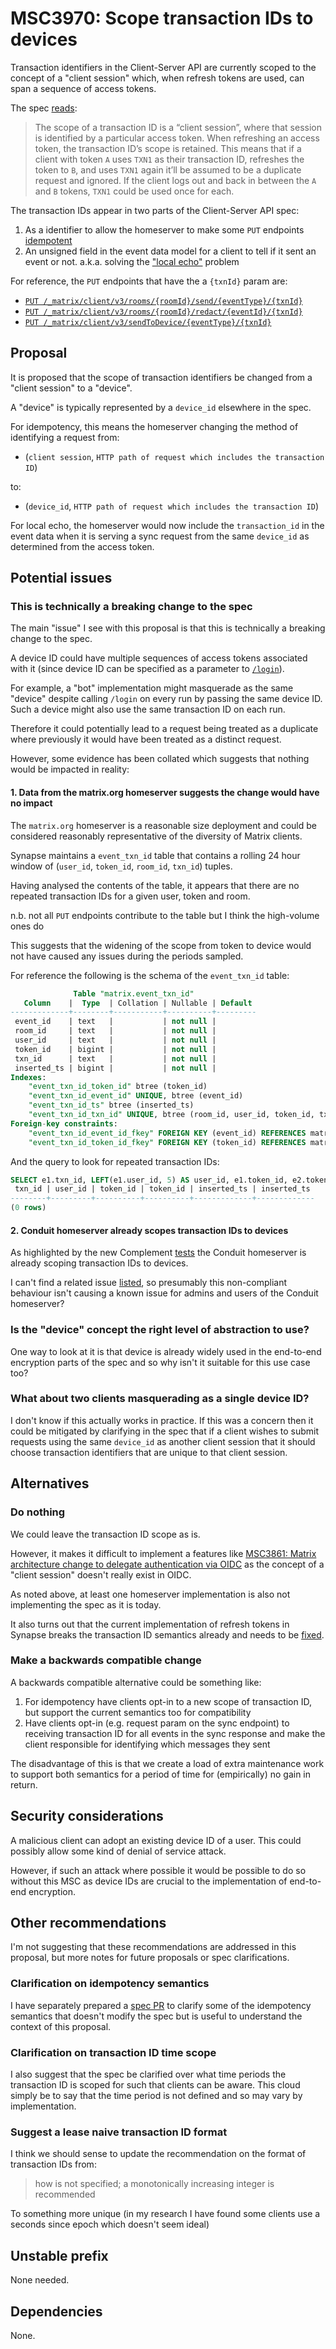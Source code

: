 # MSC3970: Scope transaction IDs to devices

Transaction identifiers in the Client-Server API are currently scoped to the
concept of a "client session" which, when refresh tokens are used, can span a
sequence of access tokens.

The spec [reads](https://spec.matrix.org/v1.6/client-server-api/#transaction-identifiers):

> The scope of a transaction ID is a “client session”, where that session is
> identified by a particular access token. When refreshing an access token, the
> transaction ID’s scope is retained. This means that if a client with token `A`
> uses `TXN1` as their transaction ID, refreshes the token to `B`, and uses
> `TXN1` again it’ll be assumed to be a duplicate request and ignored. If the
> client logs out and back in between the `A` and `B` tokens, `TXN1` could be used
> once for each.

The transaction IDs appear in two parts of the Client-Server API spec:

1. As a identifier to allow the homeserver to make some `PUT` endpoints
[idempotent](https://spec.matrix.org/v1.6/client-server-api/#transaction-identifiers)
2. An unsigned field in the event data model for a client to tell if it sent an
event or not. a.k.a. solving the
["local echo"](https://spec.matrix.org/v1.6/client-server-api/#local-echo) problem

For reference, the `PUT` endpoints that have the a `{txnId}` param are:

- [`PUT /_matrix/client/v3/rooms/{roomId}/send/{eventType}/{txnId}`](https://spec.matrix.org/v1.6/client-server-api/#put_matrixclientv3roomsroomidsendeventtypetxnid)
- [`PUT /_matrix/client/v3/rooms/{roomId}/redact/{eventId}/{txnId}`](https://spec.matrix.org/v1.6/client-server-api/#put_matrixclientv3roomsroomidredacteventidtxnid)
- [`PUT /_matrix/client/v3/sendToDevice/{eventType}/{txnId}`](https://spec.matrix.org/v1.6/client-server-api/#put_matrixclientv3sendtodeviceeventtypetxnid)

## Proposal

It is proposed that the scope of transaction identifiers be changed from a
"client session" to a "device".

A "device" is typically represented by a `device_id` elsewhere in the spec.

For idempotency, this means the homeserver changing the method of identifying a
request from:

- (`client session`, `HTTP path of request which includes the transaction ID`)

to:

- (`device_id`, `HTTP path of request which includes the transaction ID`)

For local echo, the homeserver would now include the `transaction_id` in the
event data when it is serving a sync request from the same `device_id` as
determined from the access token.

## Potential issues

### This is technically a breaking change to the spec

The main "issue" I see with this proposal is that this is technically a breaking
change to the spec.

A device ID could have multiple sequences of access tokens associated
with it (since device ID can be specified as a parameter to 
[`/login`](https://spec.matrix.org/v1.6/client-server-api/#post_matrixclientv3login)). 

For example, a "bot" implementation might masquerade as the same "device" despite
calling `/login` on every run by passing the same device ID. Such a device might
also use the same transaction ID on each run.

Therefore it could potentially lead to a request being treated as a duplicate
where previously it would have been treated as a distinct request.

However, some evidence has been collated which suggests that nothing would be impacted
in reality:

#### 1. Data from the matrix.org homeserver suggests the change would have no impact

The `matrix.org` homeserver is a reasonable size deployment and could be considered
reasonably representative of the diversity of Matrix clients.

Synapse maintains a `event_txn_id` table
that contains a rolling 24 hour window of
(`user_id`, `token_id`, `room_id`, `txn_id`) tuples.

Having analysed the contents of the table, it appears that there are no repeated
transaction IDs for a given user, token and room.

n.b. not all `PUT` endpoints contribute to the table but I think the high-volume
ones do

This suggests that the widening of the scope from token to device would not have caused
any issues during the periods sampled.

For reference the following is the schema of the `event_txn_id` table:

```sql
              Table "matrix.event_txn_id"
   Column    |  Type  | Collation | Nullable | Default
-------------+--------+-----------+----------+---------
 event_id    | text   |           | not null |
 room_id     | text   |           | not null |
 user_id     | text   |           | not null |
 token_id    | bigint |           | not null |
 txn_id      | text   |           | not null |
 inserted_ts | bigint |           | not null |
Indexes:
    "event_txn_id_token_id" btree (token_id)
    "event_txn_id_event_id" UNIQUE, btree (event_id)
    "event_txn_id_ts" btree (inserted_ts)
    "event_txn_id_txn_id" UNIQUE, btree (room_id, user_id, token_id, txn_id)
Foreign-key constraints:
    "event_txn_id_event_id_fkey" FOREIGN KEY (event_id) REFERENCES matrix.events(event_id) ON DELETE CASCADE
    "event_txn_id_token_id_fkey" FOREIGN KEY (token_id) REFERENCES matrix.access_tokens(id) ON DELETE CASCADE
```

And the query to look for repeated transaction IDs:

```sql
SELECT e1.txn_id, LEFT(e1.user_id, 5) AS user_id, e1.token_id, e2.token_id, e1.inserted_ts, e2.inserted_ts FROM matrix.event_txn_id e1, matrix.event_txn_id e2 WHERE e1.txn_id = e2.txn_id AND e1.event_id <> e2.event_id AND e1.event_id < e2.event_id AND e1.user_id = e2.user_id AND e1.room_id = e2.room_id ORDER BY e1.token_id;
 txn_id | user_id | token_id | token_id | inserted_ts | inserted_ts
--------+---------+----------+----------+-------------+-------------
(0 rows)
```

#### 2. Conduit homeserver already scopes transaction IDs to devices

As highlighted by the new Complement
[tests](https://github.com/matrix-org/complement/pull/613) the Conduit homeserver
is already scoping transaction IDs to devices.

I can't find a related issue [listed](https://gitlab.com/famedly/conduit/-/issues),
so presumably this non-compliant behaviour isn't causing a known issue for
admins and users of the Conduit homeserver?

### Is the "device" concept the right level of abstraction to use?

One way to look at it is that device is already widely used in the end-to-end
encryption parts of the spec and so why isn't it suitable for this use case too?

### What about two clients masquerading as a single device ID?

I don't know if this actually works in practice. If this was a concern then it
could be mitigated by clarifying in the spec that if a client wishes to submit
requests using the same `device_id` as another client session that it should
choose transaction identifiers that are unique to that client session.

## Alternatives

### Do nothing

We could leave the transaction ID scope as is.

However, it makes it difficult to implement a features like
[MSC3861: Matrix architecture change to delegate authentication via OIDC](https://github.com/matrix-org/matrix-spec-proposals/pull/3861)
as the concept of a "client session" doesn't really exist in OIDC.

As noted above, at least one homeserver implementation is also not implementing
the spec as it is today.

It also turns out that the current implementation of refresh tokens in Synapse
breaks the transaction ID semantics already and needs to be
[fixed](https://github.com/matrix-org/synapse/issues/15141).

### Make a backwards compatible change

A backwards compatible alternative could be something like:

1. For idempotency have clients opt-in to a new scope of transaction ID, but
support the current semantics too for compatibility
2. Have clients opt-in (e.g. request param on the sync endpoint) to receiving
transaction ID for all events in the sync response and make the client
responsible for identifying which messages they sent

The disadvantage of this is that we create a load of extra maintenance work to
support both semantics for a period of time for (empirically) no gain in return.

## Security considerations

A malicious client can adopt an existing device ID of a user. This could
possibly allow some kind of denial of service attack.

However, if such an attack where possible it would be possible to do so without
this MSC as device IDs are crucial to the implementation of end-to-end encryption.

## Other recommendations

I'm not suggesting that these recommendations are addressed in this proposal, but
more notes for future proposals or spec clarifications.

### Clarification on idempotency semantics

I have separately prepared a [spec PR](https://github.com/matrix-org/matrix-spec/pull/1449)
to clarify some of the idempotency semantics that doesn't modify the spec but is
useful to understand the context of this proposal.

### Clarification on transaction ID time scope

I also suggest that the spec be clarified over what time periods the transaction
ID is scoped for such that clients can be aware. This cloud simply be to say
that the time period is not defined and so may vary by implementation.

### Suggest a lease naive transaction ID format

I think we should sense to update the recommendation on the format of
transaction IDs from:

> how is not specified; a monotonically increasing integer is recommended

To something more unique (in my research I have found some clients use a seconds
since epoch which doesn't seem ideal)

## Unstable prefix

None needed.

## Dependencies

None.
